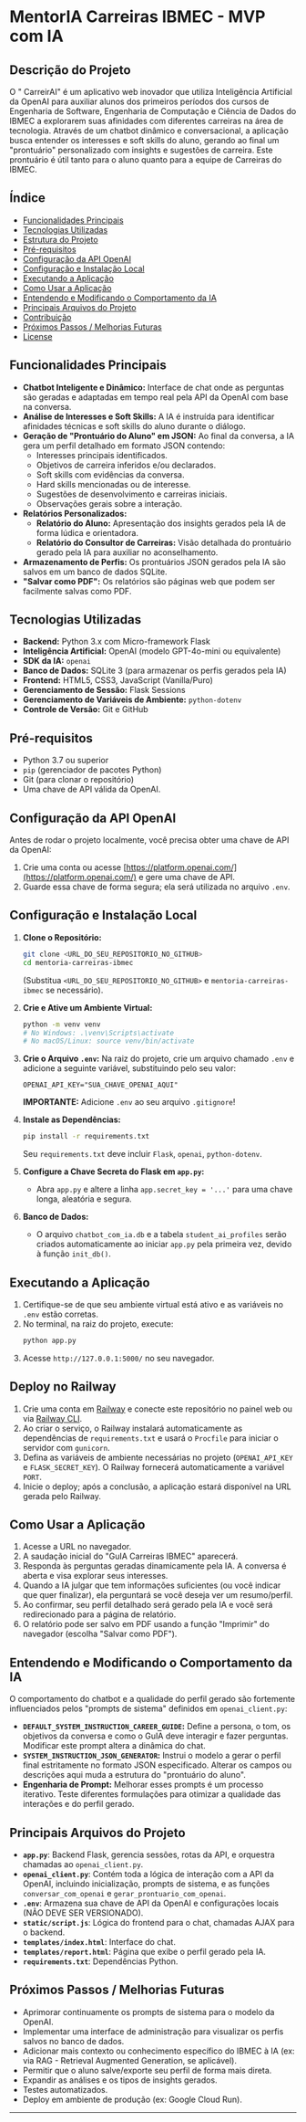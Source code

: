 # MentorIA Carreiras IBMEC - MVP com IA

## Descrição do Projeto

O " CarreirAI" é um aplicativo web inovador que utiliza Inteligência Artificial da OpenAI para auxiliar alunos dos primeiros períodos dos cursos de Engenharia de Software, Engenharia de Computação e Ciência de Dados do IBMEC a explorarem suas afinidades com diferentes carreiras na área de tecnologia. Através de um chatbot dinâmico e conversacional, a aplicação busca entender os interesses e soft skills do aluno, gerando ao final um "prontuário" personalizado com insights e sugestões de carreira. Este prontuário é útil tanto para o aluno quanto para a equipe de Carreiras do IBMEC.

## Índice

* [Funcionalidades Principais](#funcionalidades-principais)
* [Tecnologias Utilizadas](#tecnologias-utilizadas)
* [Estrutura do Projeto](#estrutura-do-projeto)
* [Pré-requisitos](#pré-requisitos)
* [Configuração da API OpenAI](#configuração-da-api-openai)
* [Configuração e Instalação Local](#configuração-e-instalação-local)
* [Executando a Aplicação](#executando-a-aplicação)
* [Como Usar a Aplicação](#como-usar-a-aplicação)
* [Entendendo e Modificando o Comportamento da IA](#entendendo-e-modificando-o-comportamento-da-ia)
* [Principais Arquivos do Projeto](#principais-arquivos-do-projeto)
* [Contribuição](#contribuição)
* [Próximos Passos / Melhorias Futuras](#próximos-passos--melhorias-futuras)
* [License](#license)

## Funcionalidades Principais

* **Chatbot Inteligente e Dinâmico:** Interface de chat onde as perguntas são geradas e adaptadas em tempo real pela API da OpenAI com base na conversa.
* **Análise de Interesses e Soft Skills:** A IA é instruída para identificar afinidades técnicas e soft skills do aluno durante o diálogo.
* **Geração de "Prontuário do Aluno" em JSON:** Ao final da conversa, a IA gera um perfil detalhado em formato JSON contendo:
    * Interesses principais identificados.
    * Objetivos de carreira inferidos e/ou declarados.
    * Soft skills com evidências da conversa.
    * Hard skills mencionadas ou de interesse.
    * Sugestões de desenvolvimento e carreiras iniciais.
    * Observações gerais sobre a interação.
* **Relatórios Personalizados:**
    * **Relatório do Aluno:** Apresentação dos insights gerados pela IA de forma lúdica e orientadora.
    * **Relatório do Consultor de Carreiras:** Visão detalhada do prontuário gerado pela IA para auxiliar no aconselhamento.
* **Armazenamento de Perfis:** Os prontuários JSON gerados pela IA são salvos em um banco de dados SQLite.
* **"Salvar como PDF":** Os relatórios são páginas web que podem ser facilmente salvas como PDF.

## Tecnologias Utilizadas

* **Backend:** Python 3.x com Micro-framework Flask
* **Inteligência Artificial:** OpenAI (modelo GPT-4o-mini ou equivalente)
* **SDK da IA:** `openai`
* **Banco de Dados:** SQLite 3 (para armazenar os perfis gerados pela IA)
* **Frontend:** HTML5, CSS3, JavaScript (Vanilla/Puro)
* **Gerenciamento de Sessão:** Flask Sessions
* **Gerenciamento de Variáveis de Ambiente:** `python-dotenv`
* **Controle de Versão:** Git e GitHub

## Pré-requisitos

* Python 3.7 ou superior
* `pip` (gerenciador de pacotes Python)
* Git (para clonar o repositório)
* Uma chave de API válida da OpenAI.

## Configuração da API OpenAI

Antes de rodar o projeto localmente, você precisa obter uma chave de API da OpenAI:

1. Crie uma conta ou acesse [https://platform.openai.com/](https://platform.openai.com/) e gere uma chave de API.
2. Guarde essa chave de forma segura; ela será utilizada no arquivo `.env`.

## Configuração e Instalação Local

1.  **Clone o Repositório:**
    ```bash
    git clone <URL_DO_SEU_REPOSITORIO_NO_GITHUB>
    cd mentoria-carreiras-ibmec 
    ```
    (Substitua `<URL_DO_SEU_REPOSITORIO_NO_GITHUB>` e `mentoria-carreiras-ibmec` se necessário).

2.  **Crie e Ative um Ambiente Virtual:**
    ```bash
    python -m venv venv
    # No Windows: .\venv\Scripts\activate
    # No macOS/Linux: source venv/bin/activate
    ```

3.  **Crie o Arquivo `.env`:**
    Na raiz do projeto, crie um arquivo chamado `.env` e adicione a seguinte variável, substituindo pelo seu valor:
    ```env
    OPENAI_API_KEY="SUA_CHAVE_OPENAI_AQUI"
    ```
    **IMPORTANTE:** Adicione `.env` ao seu arquivo `.gitignore`!

4.  **Instale as Dependências:**
    ```bash
    pip install -r requirements.txt
    ```
    Seu `requirements.txt` deve incluir `Flask`, `openai`, `python-dotenv`.

5.  **Configure a Chave Secreta do Flask em `app.py`:**
    * Abra `app.py` e altere a linha `app.secret_key = '...'` para uma chave longa, aleatória e segura.

6.  **Banco de Dados:**
    * O arquivo `chatbot_com_ia.db` e a tabela `student_ai_profiles` serão criados automaticamente ao iniciar `app.py` pela primeira vez, devido à função `init_db()`.

## Executando a Aplicação

1.  Certifique-se de que seu ambiente virtual está ativo e as variáveis no `.env` estão corretas.
2.  No terminal, na raiz do projeto, execute:
    ```bash
    python app.py
    ```
3.  Acesse `http://127.0.0.1:5000/` no seu navegador.

## Deploy no Railway

1. Crie uma conta em [Railway](https://railway.app/) e conecte este repositório no painel web ou via [Railway CLI](https://docs.railway.app/reference/cli).
2. Ao criar o serviço, o Railway instalará automaticamente as dependências de `requirements.txt` e usará o `Procfile` para iniciar o servidor com `gunicorn`.
3. Defina as variáveis de ambiente necessárias no projeto (`OPENAI_API_KEY` e `FLASK_SECRET_KEY`). O Railway fornecerá automaticamente a variável `PORT`.
4. Inicie o deploy; após a conclusão, a aplicação estará disponível na URL gerada pelo Railway.

## Como Usar a Aplicação

1.  Acesse a URL no navegador.
2.  A saudação inicial do "GuIA Carreiras IBMEC" aparecerá.
3.  Responda às perguntas geradas dinamicamente pela IA. A conversa é aberta e visa explorar seus interesses.
4.  Quando a IA julgar que tem informações suficientes (ou você indicar que quer finalizar), ela perguntará se você deseja ver um resumo/perfil.
5.  Ao confirmar, seu perfil detalhado será gerado pela IA e você será redirecionado para a página de relatório.
6.  O relatório pode ser salvo em PDF usando a função "Imprimir" do navegador (escolha "Salvar como PDF").

## Entendendo e Modificando o Comportamento da IA

O comportamento do chatbot e a qualidade do perfil gerado são fortemente influenciados pelos "prompts de sistema" definidos em `openai_client.py`:

* **`DEFAULT_SYSTEM_INSTRUCTION_CAREER_GUIDE`:** Define a persona, o tom, os objetivos da conversa e como o GuIA deve interagir e fazer perguntas. Modificar este prompt altera a dinâmica do chat.
* **`SYSTEM_INSTRUCTION_JSON_GENERATOR`:** Instrui o modelo a gerar o perfil final estritamente no formato JSON especificado. Alterar os campos ou descrições aqui muda a estrutura do "prontuário do aluno".
* **Engenharia de Prompt:** Melhorar esses prompts é um processo iterativo. Teste diferentes formulações para otimizar a qualidade das interações e do perfil gerado.


## Principais Arquivos do Projeto

* **`app.py`**: Backend Flask, gerencia sessões, rotas da API, e orquestra chamadas ao `openai_client.py`.
* **`openai_client.py`**: Contém toda a lógica de interação com a API da OpenAI, incluindo inicialização, prompts de sistema, e as funções `conversar_com_openai` e `gerar_prontuario_com_openai`.
* **`.env`**: Armazena sua chave de API da OpenAI e configurações locais (NÃO DEVE SER VERSIONADO).
* **`static/script.js`**: Lógica do frontend para o chat, chamadas AJAX para o backend.
* **`templates/index.html`**: Interface do chat.
* **`templates/report.html`**: Página que exibe o perfil gerado pela IA.
* **`requirements.txt`**: Dependências Python.



## Próximos Passos / Melhorias Futuras

* Aprimorar continuamente os prompts de sistema para o modelo da OpenAI.
* Implementar uma interface de administração para visualizar os perfis salvos no banco de dados.
* Adicionar mais contexto ou conhecimento específico do IBMEC à IA (ex: via RAG - Retrieval Augmented Generation, se aplicável).
* Permitir que o aluno salve/exporte seu perfil de forma mais direta.
* Expandir as análises e os tipos de insights gerados.
* Testes automatizados.
* Deploy em ambiente de produção (ex: Google Cloud Run).


---
